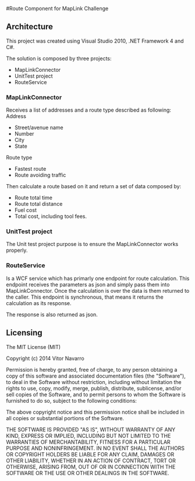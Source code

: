 #Route Component for MapLink Challenge

## Architecture

This project was created using Visual Studio 2010, .NET Framework 4 and C#.

The solution is composed by three projects:  

* MapLinkConnector
* UnitTest project
* RouteService

### MapLinkConnector

Receives a list of addresses and a route type described as following:  
Address  

* Street/avenue name
* Number
* City
* State

Route type  

* Fastest route
* Route avoiding traffic

Then calculate a route based on it and return a set of data composed by:

* Route total time
* Route total distance
* Fuel cost
* Total cost, including tool fees.

### UnitTest project

The Unit test project purpose is to ensure the MapLinkConnector works properly.

### RouteService

Is a WCF service which has primarly one endpoint for route calculation. This endpoint receives the parameters as json and simply pass them into MapLinkConnector. Once the calculation is over the data is them returned to the caller. This endpoint is synchronous, that means it returns the calculation as its response.

The response is also returned as json.

## Licensing

The MIT License (MIT)

Copyright (c) 2014 Vitor Navarro

Permission is hereby granted, free of charge, to any person obtaining a copy of this software and associated documentation files (the "Software"), to deal in the Software without restriction, including without limitation the rights to use, copy, modify, merge, publish, distribute, sublicense, and/or sell copies of the Software, and to permit persons to whom the Software is furnished to do so, subject to the following conditions:

The above copyright notice and this permission notice shall be included in all copies or substantial portions of the Software.

THE SOFTWARE IS PROVIDED "AS IS", WITHOUT WARRANTY OF ANY KIND, EXPRESS OR IMPLIED, INCLUDING BUT NOT LIMITED TO THE WARRANTIES OF MERCHANTABILITY, FITNESS FOR A PARTICULAR PURPOSE AND NONINFRINGEMENT. IN NO EVENT SHALL THE AUTHORS OR COPYRIGHT HOLDERS BE LIABLE FOR ANY CLAIM, DAMAGES OR OTHER LIABILITY, WHETHER IN AN ACTION OF CONTRACT, TORT OR OTHERWISE, ARISING FROM, OUT OF OR IN CONNECTION WITH THE SOFTWARE OR THE USE OR OTHER DEALINGS IN THE SOFTWARE.